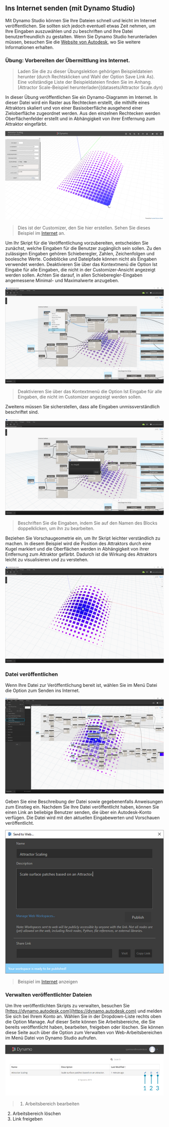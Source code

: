 

## Ins Internet senden (mit Dynamo Studio)

Mit Dynamo Studio können Sie Ihre Dateien schnell und leicht im Internet veröffentlichen. Sie sollten sich jedoch eventuell etwas Zeit nehmen, um Ihre Eingaben auszuwählen und zu beschriften und Ihre Datei benutzerfreundlich zu gestalten. Wenn Sie Dynamo Studio herunterladen müssen, besuchen Sie die [Website von Autodesk](http://www.autodesk.com/products/dynamo-studio/overview), wo Sie weitere Informationen erhalten.

### Übung: Vorbereiten der Übermittlung ins Internet.

> Laden Sie die zu dieser Übungslektion gehörigen Beispieldateien herunter (durch Rechtsklicken und Wahl der Option Save Link As). Eine vollständige Liste der Beispieldateien finden Sie im Anhang. [Attractor Scale-Beispiel herunterladen](datasets/Attractor Scale.dyn)

In dieser Übung veröffentlichen Sie ein Dynamo-Diagramm im Internet. In dieser Datei wird ein Raster aus Rechtecken erstellt, die mithilfe eines Attraktors skaliert und von einer Basisoberfläche ausgehend einer Zieloberfläche zugeordnet werden. Aus den einzelnen Rechtecken werden Oberflächenfelder erstellt und in Abhängigkeit von ihrer Entfernung zum Attraktor eingefärbt.

![](images/publishing_00.png)

> Dies ist der Customizer, den Sie hier erstellen. Sehen Sie dieses Beispiel im [Internet](dynamo.autodesk.com/share/572a49033a47345a0407e803) an.

Um Ihr Skript für die Veröffentlichung vorzubereiten, entscheiden Sie zunächst, welche Eingaben für die Benutzer zugänglich sein sollen. Zu den zulässigen Eingaben gehören Schieberegler, Zahlen, Zeichenfolgen und boolesche Werte. Codeblöcke und Dateipfade können nicht als Eingaben verwendet werden. Deaktivieren Sie über das Kontextmenü die Option Ist Eingabe für alle Eingaben, die nicht in der Customizer-Ansicht angezeigt werden sollen. Achten Sie darauf, in allen Schieberegler-Eingaben angemessene Minimal- und Maximalwerte anzugeben.

![](images/publishing_01.png)

> Deaktivieren Sie über das Kontextmenü die Option Ist Eingabe für alle Eingaben, die nicht im Customizer angezeigt werden sollen.

Zweitens müssen Sie sicherstellen, dass alle Eingaben unmissverständlich beschriftet sind.

![](images/publishing_02.png)

> Beschriften Sie die Eingaben, indem Sie auf den Namen des Blocks doppelklicken, um ihn zu bearbeiten.

Beziehen Sie Vorschaugeometrie ein, um Ihr Skript leichter verständlich zu machen. In diesem Beispiel wird die Position des Attraktors durch eine Kugel markiert und die Oberflächen werden in Abhängigkeit von ihrer Entfernung zum Attraktor gefärbt. Dadurch ist die Wirkung des Attraktors leicht zu visualisieren und zu verstehen.

![](images/publishing_03.png)

### Datei veröffentlichen

Wenn Ihre Datei zur Veröffentlichung bereit ist, wählen Sie im Menü Datei die Option zum Senden ins Internet.

![](images/publishing_04.jpg)

Geben Sie eine Beschreibung der Datei sowie gegebenenfalls Anweisungen zum Einstieg ein. Nachdem Sie Ihre Datei veröffentlicht haben, können Sie einen Link an beliebige Benutzer senden, die über ein Autodesk-Konto verfügen. Die Datei wird mit den aktuellen Eingabewerten und Vorschauen veröffentlicht.

![](images/publishing_05.jpg)

> Beispiel im [Internet](dynamo.autodesk.com/share/572a49033a47345a0407e803) anzeigen

### Verwalten veröffentlichter Dateien

Um Ihre veröffentlichten Skripts zu verwalten, besuchen Sie [https://dynamo.autodesk.com](https://dynamo.autodesk.com) und melden Sie sich bei Ihrem Konto an. Wählen Sie in der Dropdown-Liste rechts oben die Option Manage. Auf dieser Seite können Sie Arbeitsbereiche, die Sie bereits veröffentlicht haben, bearbeiten, freigeben oder löschen. Sie können diese Seite auch über die Option zum Verwalten von Web-Arbeitsbereichen im Menü Datei von Dynamo Studio aufrufen.

![](images/publishing_07.png)

> 1. Arbeitsbereich bearbeiten
2. Arbeitsbereich löschen
3. Link freigeben

